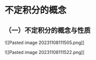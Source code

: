 # 不定积分的概念
## （一）不定积分的概念与性质
![[Pasted image 20231108111505.png]]

![[Pasted image 20231108111522.png]]


